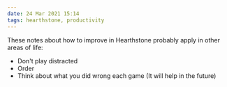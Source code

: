```yaml
---
date: 24 Mar 2021 15:14
tags: hearthstone, productivity
---
```


These notes about how to improve in Hearthstone probably apply in other areas of life:

- Don't play distracted
- Order
- Think about what you did wrong each game (It will help in the future)
